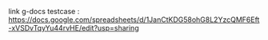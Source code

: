 link g-docs testcase : https://docs.google.com/spreadsheets/d/1JanCtKDG58ohG8L2YzcQMF6Eft-xVSDvTqyYu44rvHE/edit?usp=sharing